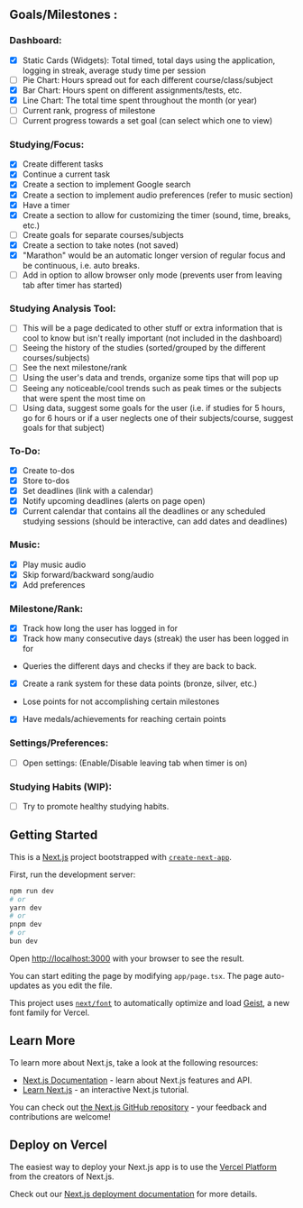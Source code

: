 ## Goals/Milestones :

### Dashboard: 

* [x] Static Cards (Widgets): Total timed, total days using the application, logging in streak, average study time per session 
* [ ] Pie Chart: Hours spread out for each different course/class/subject
* [x] Bar Chart: Hours spent on different assignments/tests, etc.
* [x] Line Chart: The total time spent throughout the month (or year)
* [ ] Current rank, progress of milestone 
* [ ] Current progress towards a set goal (can select which one to view)

### Studying/Focus:

* [x] Create different tasks
* [x] Continue a current task
* [x] Create a section to implement Google search 
* [x] Create a section to implement audio preferences (refer to music section)
* [x] Have a timer    
* [x] Create a section to allow for customizing the timer (sound, time, breaks, etc.)
* [ ] Create goals for separate courses/subjects
* [x] Create a section to take notes (not saved)
* [x] "Marathon" would be an automatic longer version of regular focus and be continuous, i.e. auto breaks.
* [ ] Add in option to allow browser only mode (prevents user from leaving tab after timer has started)

### Studying Analysis Tool: 

* [ ] This will be a page dedicated to other stuff or extra information that is cool to know but isn't really important (not included in the dashboard)
* [ ] Seeing the history of the studies (sorted/grouped by the different courses/subjects)
* [ ] See the next milestone/rank
* [ ] Using the user's data and trends, organize some tips that will pop up
* [ ] Seeing any noticeable/cool trends such as peak times or the subjects that were spent the most time on
* [ ] Using data, suggest some goals for the user (i.e. if studies for 5 hours, go for 6 hours or if a user neglects one of their subjects/course, suggest goals for that subject)

### To-Do:

* [X] Create to-dos 
* [X] Store to-dos
* [X] Set deadlines (link with a calendar)
* [X] Notify upcoming deadlines (alerts on page open)
* [X] Current calendar that contains all the deadlines or any scheduled studying sessions (should be interactive, can add dates and deadlines)

### Music:
* [x] Play music audio 
* [x] Skip forward/backward song/audio
* [x] Add preferences

### Milestone/Rank: 

* [X] Track how long the user has logged in for 
* [X] Track how many consecutive days (streak) the user has been logged in for
* Queries the different days and checks if they are back to back.
* [X] Create a rank system for these data points (bronze, silver, etc.)
* Lose points for not accomplishing certain milestones
* [X] Have medals/achievements for reaching certain points

### Settings/Preferences: 

* [ ] Open settings: (Enable/Disable leaving tab when timer is on) 

### Studying Habits (WIP):

* [ ] Try to promote healthy studying habits.

## Getting Started

This is a [Next.js](https://nextjs.org) project bootstrapped with [`create-next-app`](https://nextjs.org/docs/app/api-reference/cli/create-next-app).

First, run the development server:

```bash
npm run dev
# or
yarn dev
# or
pnpm dev
# or
bun dev
```

Open [http://localhost:3000](http://localhost:3000) with your browser to see the result.

You can start editing the page by modifying `app/page.tsx`. The page auto-updates as you edit the file.

This project uses [`next/font`](https://nextjs.org/docs/app/building-your-application/optimizing/fonts) to automatically optimize and load [Geist](https://vercel.com/font), a new font family for Vercel.

## Learn More

To learn more about Next.js, take a look at the following resources:

- [Next.js Documentation](https://nextjs.org/docs) - learn about Next.js features and API.
- [Learn Next.js](https://nextjs.org/learn) - an interactive Next.js tutorial.

You can check out [the Next.js GitHub repository](https://github.com/vercel/next.js) - your feedback and contributions are welcome!

## Deploy on Vercel

The easiest way to deploy your Next.js app is to use the [Vercel Platform](https://vercel.com/new?utm_medium=default-template&filter=next.js&utm_source=create-next-app&utm_campaign=create-next-app-readme) from the creators of Next.js.

Check out our [Next.js deployment documentation](https://nextjs.org/docs/app/building-your-application/deploying) for more details.
